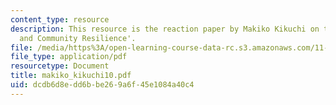 ```yaml
---
content_type: resource
description: This resource is the reaction paper by Makiko Kikuchi on the topic 'Governance
  and Community Resilience'.
file: /media/https%3A/open-learning-course-data-rc.s3.amazonaws.com/11-941-disaster-vulnerability-and-resilience-spring-2005/dcdb6d8edd6bbe269a6f45e1084a40c4_makiko_kikuchi10.pdf
file_type: application/pdf
resourcetype: Document
title: makiko_kikuchi10.pdf
uid: dcdb6d8e-dd6b-be26-9a6f-45e1084a40c4
---
```


